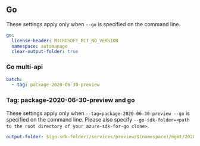 ## Go

These settings apply only when `--go` is specified on the command line.

``` yaml $(go)
go:
  license-header: MICROSOFT_MIT_NO_VERSION
  namespace: automanage
  clear-output-folder: true
```

### Go multi-api

``` yaml $(go) && $(multiapi)
batch:
  - tag: package-2020-06-30-preview
```

### Tag: package-2020-06-30-preview and go

These settings apply only when `--tag=package-2020-06-30-preview --go` is specified on the command line.
Please also specify `--go-sdk-folder=<path to the root directory of your azure-sdk-for-go clone>`.

``` yaml $(tag) == 'package-2020-06-30-preview' && $(go)
output-folder: $(go-sdk-folder)/services/preview/$(namespace)/mgmt/2020-06-30-preview/$(namespace)
```